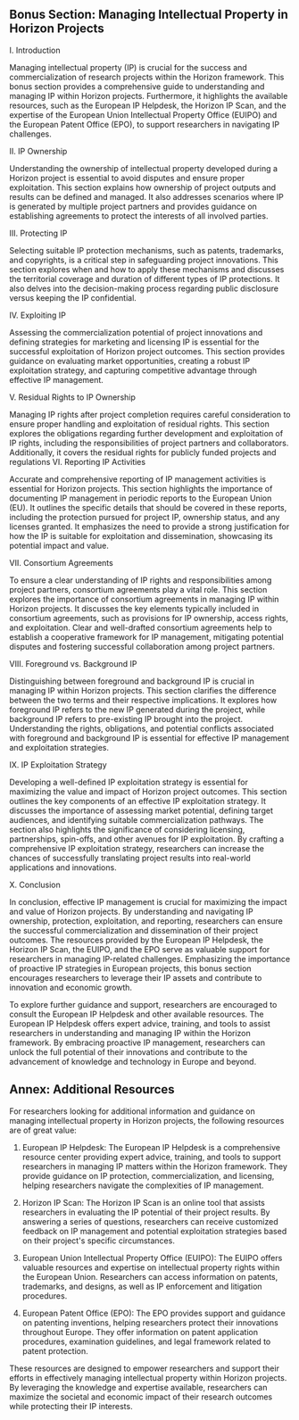 ## Bonus Section: Managing Intellectual Property in Horizon Projects

I. Introduction

Managing intellectual property (IP) is crucial for the success and commercialization of research projects within the Horizon framework. This bonus section provides a comprehensive guide to understanding and managing IP within Horizon projects. Furthermore, it highlights the available resources, such as the European IP Helpdesk, the Horizon IP Scan, and the expertise of the European Union Intellectual Property Office (EUIPO) and the European Patent Office (EPO), to support researchers in navigating IP challenges.

II. IP Ownership

Understanding the ownership of intellectual property developed during a Horizon project is essential to avoid disputes and ensure proper exploitation. This section explains how ownership of project outputs and results can be defined and managed. It also addresses scenarios where IP is generated by multiple project partners and provides guidance on establishing agreements to protect the interests of all involved parties.

III. Protecting IP

Selecting suitable IP protection mechanisms, such as patents, trademarks, and copyrights, is a critical step in safeguarding project innovations. This section explores when and how to apply these mechanisms and discusses the territorial coverage and duration of different types of IP protections. It also delves into the decision-making process regarding public disclosure versus keeping the IP confidential.

IV. Exploiting IP

Assessing the commercialization potential of project innovations and defining strategies for marketing and licensing IP is essential for the successful exploitation of Horizon project outcomes. This section provides guidance on evaluating market opportunities, creating a robust IP exploitation strategy, and capturing competitive advantage through effective IP management.

V. Residual Rights to IP Ownership

Managing IP rights after project completion requires careful consideration to ensure proper handling and exploitation of residual rights. This section explores the obligations regarding further development and exploitation of IP rights, including the responsibilities of project partners and collaborators. Additionally, it covers the residual rights for publicly funded projects and regulations VI. Reporting IP Activities

Accurate and comprehensive reporting of IP management activities is essential for Horizon projects. This section highlights the importance of documenting IP management in periodic reports to the European Union (EU). It outlines the specific details that should be covered in these reports, including the protection pursued for project IP, ownership status, and any licenses granted. It emphasizes the need to provide a strong justification for how the IP is suitable for exploitation and dissemination, showcasing its potential impact and value.

VII. Consortium Agreements

To ensure a clear understanding of IP rights and responsibilities among project partners, consortium agreements play a vital role. This section explores the importance of consortium agreements in managing IP within Horizon projects. It discusses the key elements typically included in consortium agreements, such as provisions for IP ownership, access rights, and exploitation. Clear and well-drafted consortium agreements help to establish a cooperative framework for IP management, mitigating potential disputes and fostering successful collaboration among project partners.

VIII. Foreground vs. Background IP

Distinguishing between foreground and background IP is crucial in managing IP within Horizon projects. This section clarifies the difference between the two terms and their respective implications. It explores how foreground IP refers to the new IP generated during the project, while background IP refers to pre-existing IP brought into the project. Understanding the rights, obligations, and potential conflicts associated with foreground and background IP is essential for effective IP management and exploitation strategies.

IX. IP Exploitation Strategy

Developing a well-defined IP exploitation strategy is essential for maximizing the value and impact of Horizon project outcomes. This section outlines the key components of an effective IP exploitation strategy. It discusses the importance of assessing market potential, defining target audiences, and identifying suitable commercialization pathways. The section also highlights the significance of considering licensing, partnerships, spin-offs, and other avenues for IP exploitation. By crafting a comprehensive IP exploitation strategy, researchers can increase the chances of successfully translating project results into real-world applications and innovations.

X. Conclusion

In conclusion, effective IP management is crucial for maximizing the impact and value of Horizon projects. By understanding and navigating IP ownership, protection, exploitation, and reporting, researchers can ensure the successful commercialization and dissemination of their project outcomes. The resources provided by the European IP Helpdesk, the Horizon IP Scan, the EUIPO, and the EPO serve as valuable support for researchers in managing IP-related challenges. Emphasizing the importance of proactive IP strategies in European projects, this bonus section encourages researchers to leverage their IP assets and contribute to innovation and economic growth.

To explore further guidance and support, researchers are encouraged to consult the European IP Helpdesk and other available resources. The European IP Helpdesk offers expert advice, training, and tools to assist researchers in understanding and managing IP within the Horizon framework. By embracing proactive IP management, researchers can unlock the full potential of their innovations and contribute to the advancement of knowledge and technology in Europe and beyond.

## Annex: Additional Resources

For researchers looking for additional information and guidance on managing intellectual property in Horizon projects, the following resources are of great value:

1. European IP Helpdesk: The European IP Helpdesk is a comprehensive resource center providing expert advice, training, and tools to support researchers in managing IP matters within the Horizon framework. They provide guidance on IP protection, commercialization, and licensing, helping researchers navigate the complexities of IP management.

2. Horizon IP Scan: The Horizon IP Scan is an online tool that assists researchers in evaluating the IP potential of their project results. By answering a series of questions, researchers can receive customized feedback on IP management and potential exploitation strategies based on their project's specific circumstances.

3. European Union Intellectual Property Office (EUIPO): The EUIPO offers valuable resources and expertise on intellectual property rights within the European Union. Researchers can access information on patents, trademarks, and designs, as well as IP enforcement and litigation procedures.

4. European Patent Office (EPO): The EPO provides support and guidance on patenting inventions, helping researchers protect their innovations throughout Europe. They offer information on patent application procedures, examination guidelines, and legal framework related to patent protection.

These resources are designed to empower researchers and support their efforts in effectively managing intellectual property within Horizon projects. By leveraging the knowledge and expertise available, researchers can maximize the societal and economic impact of their research outcomes while protecting their IP interests.